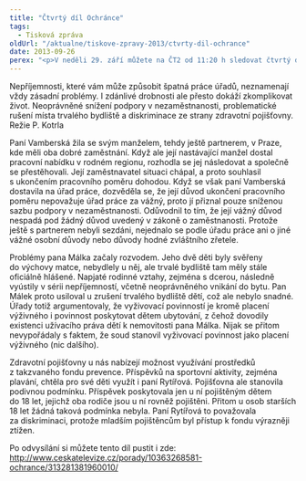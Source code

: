 ```yaml
---
title: "Čtvrtý díl Ochránce"
tags:
  - Tisková zpráva
oldUrl: "/aktualne/tiskove-zpravy-2013/ctvrty-dil-ochrance"
date: 2013-09-26
perex: "<p>V neděli 29. září můžete na ČT2 od 11:20 h sledovat čtvrtý díl pořadu Ochránce. Ukážeme vám případ snížené podpory v nezaměstnanosti při výpovědi dohodou, příběh otce snažícího se zrušit u sebe místo trvalého bydliště dětem svěřeným do péče matky a případ tak trochu podivných kritérií pojišťovny pro čerpání prostředků z fondu prevence. Repríza je na programu ve středu 2. 10. ve 13:10 a další opakování jsou pak zařazena do vysílání ČT2 v neděli a úterý vždy po půlnoci.</p>"
---
```


<!-- imported from the old website -->

<p>Nepříjemnosti, které vám může způsobit špatná práce úřadů, neznamenají vždy zásadní problémy. I zdánlivé drobnosti ale přesto dokáží zkomplikovat život. Neoprávněné snížení podpory v nezaměstnanosti, problematické rušení místa trvalého bydliště a diskriminace ze strany zdravotní pojišťovny. Režie P. Kotrla</p><p>Paní Vamberská žila se svým manželem, tehdy ještě partnerem, v Praze, kde měli oba dobré zaměstnání. Když ale její nastávající manžel dostal pracovní nabídku v rodném regionu, rozhodla se jej následovat a společně se přestěhovali. Její zaměstnavatel situaci chápal, a proto souhlasil s ukončením pracovního poměru dohodou. Když se však paní Vamberská dostavila na úřad práce, dozvěděla se, že její důvod ukončení pracovního poměru nepovažuje úřad práce za vážný, proto jí přiznal pouze sníženou sazbu podpory v nezaměstnanosti. Odůvodnil to tím, že její vážný důvod nespadá pod žádný důvod uvedený v zákoně o zaměstnanosti. Protože ještě s partnerem nebyli sezdáni, nejednalo se podle úřadu práce ani o jiné vážné osobní důvody nebo důvody hodné zvláštního zřetele.</p><p>Problémy pana Málka začaly rozvodem. Jeho dvě děti byly svěřeny do výchovy matce, nebydlely u něj, ale trvalé bydliště tam měly stále oficiálně hlášené. Napjaté rodinné vztahy, zejména s dcerou, následně vyústily v sérii nepříjemností, včetně neoprávněného vnikání do bytu. Pan Málek proto usiloval u zrušení trvalého bydliště dětí, což ale nebylo snadné. Úřady totiž argumentovaly, že vyživovací povinností je kromě placení výživného i povinnost poskytovat dětem ubytování, z čehož dovodily existenci užívacího práva dětí k nemovitosti pana Málka. Nijak se přitom nevypořádaly s faktem, že soud stanovil vyživovací povinnost jako placení výživného (nic dalšího). </p><p>Zdravotní pojišťovny u nás nabízejí možnost využívání prostředků z takzvaného fondu prevence. Příspěvků na sportovní aktivity, zejména plavání, chtěla pro své děti využít i paní Rytířová. Pojišťovna ale stanovila podivnou podmínku. Příspěvek poskytovala jen u ní pojištěným dětem do 18 let, jejichž oba rodiče jsou u ní rovněž pojištěni. Přitom u osob starších 18 let žádná taková podmínka nebyla. Paní Rytířová to považovala za diskriminaci, protože mladším pojištěncům byl přístup k fondu výrazněji ztížen.</p><p>Po odvysílání si můžete tento díl pustit i zde: <a title="Otevření do nového okna" href="http://www.ceskatelevize.cz/porady/10363268581-ochrance/313281381960010/" target="_blank">http://www.ceskatelevize.cz/porady/10363268581-ochrance/313281381960010/</a> </p><p> </p>
